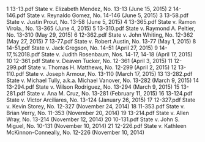 1	13-13.pdf	State v. Elizabeth Mendez, No. 13-13 (June 15, 2015)
2	14-146.pdf	State v. Reynaldo Gomez, No. 14-146 (June 5, 2015)
3	13-58.pdf	State v. Justin Prout, No. 13-58 (June 5, 2015)
4	13-365.pdf	State v. Ramon Virola., No. 13-365 (June 4, 2015)
5	13-310.pdf	State v. Raymond A. Peltier, No. 13-310 (May 29, 2015)
6	12-362.pdf	State v. John Whiting, No. 12-362 (May 27, 2015)
7	13-77.pdf	State v. Robert Austin, No. 13-77 (May 1, 2015)
8	14-51.pdf	State v. Jack Gregson, No. 14-51 (April 27, 2015)
9	14-17,%2018.pdf	State v. Judith Rosenbaum, Nos. 14-17, 14-18 (April 17, 2015)
10	12-361.pdf	State v. Deaven Tucker, No. 12-361 (April 3, 2015)
11	12-299.pdf	State v. Thomas H. Matthews, No. 12-299 (April 2, 2015)
12	13-110.pdf	State v. Joseph Armour, No. 13-110 (March 17, 2015)
13	13-282.pdf	State v. Michael Tully, a.k.a. Michael Vanover, No. 13-282 (March 9, 2015)
14	13-294.pdf	State v. Wilson Rodriguez, No. 13-294 (March 9, 2015)
15	13-281.pdf	State v. Ana M. Cruz, No. 13-281 (February 11, 2015)
16	13-124.pdf	State v. Victor Arciliares, No. 13-124 (January 26, 2015)
17	12-327.pdf	State v. Kevin Storey, No. 12-327 (November 24, 2014)
18	11-353.pdf	State v. Brian Verry, No. 11-353 (November 20, 2014)
19	13-214.pdf	State v. Allen Wray, No. 13-214 (November 12, 2014)
20	10-131.pdf	State v. John S. Miguel, No. 10-131 (November 10, 2014)
21	12-226.pdf	State v. Kathleen McKinnon-Conneally, No. 12-226 (November 10, 2014)

